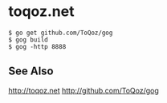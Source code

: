 # toqoz.net

	$ go get github.com/ToQoz/gog
	$ gog build
	$ gog -http 8888

## See Also

http://toqoz.net
http://github.com/ToQoz/gog
